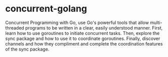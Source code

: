 # concurrent-golang

Concurrent Programming with Go, use Go's powerful tools that allow multi-threaded programs to be written in a clear, easily understood manner. First, learn how to use goroutines to initiate concurrent tasks. Then, explore the sync package and how to use it to coordinate goroutines. Finally, discover channels and how they compliment and complete the coordination features of the sync package.